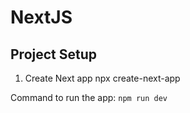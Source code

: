 # NextJS

## Project Setup
1. Create Next app
 npx create-next-app

Command to run the app: `npm run dev`